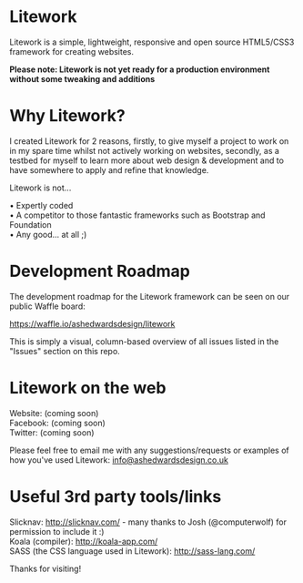 Litework
========

Litework is a simple, lightweight, responsive and open source HTML5/CSS3 framework for creating websites.

<strong>Please note: Litework is not yet ready for a production environment without some tweaking and additions</strong>

Why Litework?
========

I created Litework for 2 reasons, firstly, to give myself a project to work on in my spare time whilst not actively working on websites, secondly, as a testbed for myself to learn more about web design & development and to have somewhere to apply and refine that knowledge.

Litework is not...

•    Expertly coded<br>
•    A competitor to those fantastic frameworks such as Bootstrap and Foundation<br>
•    Any good... at all ;)<br>

Development Roadmap
========

The development roadmap for the Litework framework can be seen on our public Waffle board:

https://waffle.io/ashedwardsdesign/litework

This is simply a visual, column-based overview of all issues listed in the "Issues" section on this repo.

Litework on the web
========

Website: (coming soon)<br>
Facebook: (coming soon)<br>
Twitter: (coming soon)<br>

Please feel free to email me with any suggestions/requests or examples of how you've used Litework: info@ashedwardsdesign.co.uk

Useful 3rd party tools/links
========

Slicknav: http://slicknav.com/ - many thanks to Josh (@computerwolf) for permission to include it :)<br>
Koala (compiler): http://koala-app.com/<br>
SASS (the CSS language used in Litework): http://sass-lang.com/<br>

Thanks for visiting!
